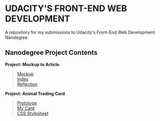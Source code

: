 # UDACITY'S FRONT-END WEB DEVELOPMENT #   
A repository for my submissions to Udacity's Front-End Web Development Nandegree   

## Nanodegree Project Contents ##   
**Project: Mockup to Article**   
> [Mockup](pj-mockup-to-article/blog-mockup.pdf)   
> [Index](pj-mockup-to-article/index.html)   
> [Reflection](pj-mockup-to-article/reflections.md)   

**Project: Animal Trading Card**   
> [Prototype](pj-animal-trading-card/design-prototype.png)   
> [My Card](pj-animal-trading-card/card.html)   
> [CSS Stylesheet](pj-animal-trading-card/styles.css)   
